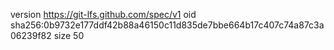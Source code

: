 version https://git-lfs.github.com/spec/v1
oid sha256:0b9732e177ddf42b88a46150c11d835de7bbe664b17c407c74a87c3a06239f82
size 50
